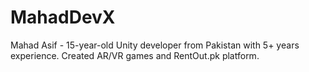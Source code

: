 # MahadDevX
Mahad Asif - 15-year-old Unity developer from Pakistan with 5+ years experience. Created AR/VR games and RentOut.pk platform.
